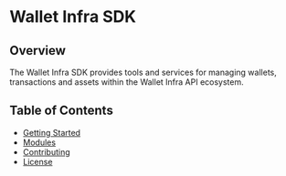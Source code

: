 # Wallet Infra SDK

## Overview

The Wallet Infra SDK provides tools and services for managing wallets, transactions and assets within the Wallet Infra API ecosystem.

## Table of Contents

- [Getting Started](docs/getting-started.md)
- [Modules](docs/modules.md)
- [Contributing](docs/contributing.md)
- [License](docs/license.md)
